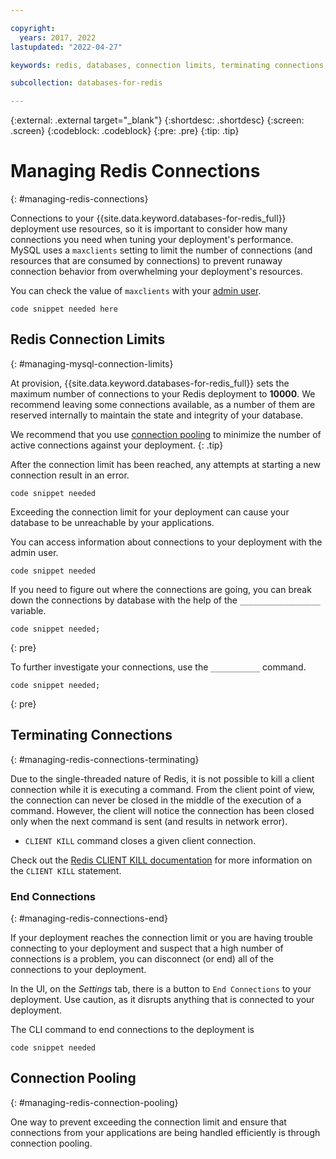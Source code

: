 ```yaml
---

copyright:
  years: 2017, 2022
lastupdated: "2022-04-27"

keywords: redis, databases, connection limits, terminating connections, connection pooling

subcollection: databases-for-redis

---
```


{:external: .external target="_blank"}
{:shortdesc: .shortdesc}
{:screen: .screen}
{:codeblock: .codeblock}
{:pre: .pre}
{:tip: .tip}

# Managing Redis Connections
{: #managing-redis-connections}

Connections to your {{site.data.keyword.databases-for-redis_full}} deployment use resources, so it is important to consider how many connections you need when tuning your deployment's performance. MySQL uses a `maxclients` setting to limit the number of connections (and resources that are consumed by connections) to prevent runaway connection behavior from overwhelming your deployment's resources.

You can check the value of `maxclients` with your [admin user](/docs/databases-for-redis?topic=databases-for-redis-user-management#the-admin-user).
```shell
code snippet needed here
```

## Redis Connection Limits 
{: #managing-mysql-connection-limits}

At provision, {{site.data.keyword.databases-for-redis_full}} sets the maximum number of connections to your Redis deployment to **10000**. We recommend leaving some connections available, as a number of them are reserved internally to maintain the state and integrity of your database. 

We recommend that you use [connection pooling](#managing-redis-connection-pooling) to minimize the number of active connections against your deployment.
{: .tip}

After the connection limit has been reached, any attempts at starting a new connection result in an error. 

```shell
code snippet needed
```
Exceeding the connection limit for your deployment can cause your database to be unreachable by your applications.

You can access information about connections to your deployment with the admin user.
```shell
code snippet needed

```

If you need to figure out where the connections are going, you can break down the connections by database with the help of the `__________________` variable.
``` shell
code snippet needed;
```
{: pre}

To further investigate your connections, use the `___________` command.
```shell
code snippet needed;
```
{: pre}

## Terminating Connections
{: #managing-redis-connections-terminating}

Due to the single-threaded nature of Redis, it is not possible to kill a client connection while it is executing a command. From the client point of view, the connection can never be closed in the middle of the execution of a command. However, the client will notice the connection has been closed only when the next command is sent (and results in network error).

- `CLIENT KILL` command closes a given client connection. 

Check out the [Redis CLIENT KILL documentation](https://redis.io/commands/client-kill/) for more information on the `CLIENT KILL` statement.


### End Connections
{: #managing-redis-connections-end}

If your deployment reaches the connection limit or you are having trouble connecting to your deployment and suspect that a high number of connections is a problem, you can disconnect (or end) all of the connections to your deployment. 

In the UI, on the _Settings_ tab, there is a button to `End Connections` to your deployment. Use caution, as it disrupts anything that is connected to your deployment.

The CLI command to end connections to the deployment is 
```shell
code snippet needed
```

## Connection Pooling
{: #managing-redis-connection-pooling}

One way to prevent exceeding the connection limit and ensure that connections from your applications are being handled efficiently is through connection pooling.


